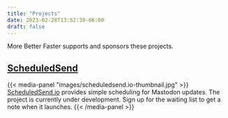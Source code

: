 ```yaml
---
title: "Projects"
date: 2023-02-28T13:52:39-06:00
draft: false
---
```


More Better Faster supports and sponsors these projects.

## [ScheduledSend](https://scheduledsend.io)

{{< media-panel "images/scheduledsend.io-thumbnail.jpg" >}}
<a href="https://scheduledsend.io" target="_blank">ScheduledSend.io</a> provides simple scheduling for Mastodon updates.  The project is currently under development.  Sign up for the waiting list to get a note when it launches.
{{< /media-panel >}}